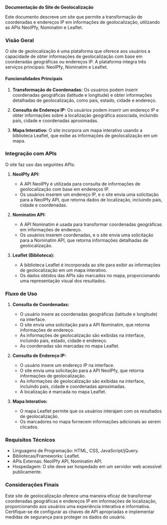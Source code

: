 **Documentação do Site de Geolocalização**

Este documento descreve um site que permite a transformação de coordenadas e endereços IP em informações de geolocalização, utilizando as APIs NeoIPfy, Nominatim e Leaflet.

### Visão Geral

O site de geolocalização é uma plataforma que oferece aos usuários a capacidade de obter informações de geolocalização com base em coordenadas geográficas ou endereços IP. A plataforma integra três serviços principais: NeoIPfy, Nominatim e Leaflet.

#### Funcionalidades Principais

1. **Transformação de Coordenadas:** Os usuários podem inserir coordenadas geográficas (latitude e longitude) e obter informações detalhadas de geolocalização, como país, estado, cidade e endereço.

2. **Consulta de Endereço IP:** Os usuários podem inserir um endereço IP e obter informações sobre a localização geográfica associada, incluindo país, cidade e coordenadas aproximadas.

3. **Mapa Interativo:** O site incorpora um mapa interativo usando a biblioteca Leaflet, que exibe as informações de geolocalização em um mapa.

### Integração com APIs

O site faz uso das seguintes APIs:

1. **NeoIPfy API:**
   - A API NeoIPfy é utilizada para consulta de informações de geolocalização com base em endereços IP.
   - Os usuários inserem um endereço IP, e o site envia uma solicitação para a NeoIPfy API, que retorna dados de localização, incluindo país, cidade e coordenadas.

2. **Nominatim API:**
   - A API Nominatim é usada para transformar coordenadas geográficas em informações de endereço.
   - Os usuários inserem coordenadas, e o site envia uma solicitação para a Nominatim API, que retorna informações detalhadas de geolocalização.

3. **Leaflet (Biblioteca):**
   - A biblioteca Leaflet é incorporada ao site para exibir as informações de geolocalização em um mapa interativo.
   - Os dados obtidos das APIs são marcados no mapa, proporcionando uma representação visual dos resultados.

### Fluxo de Uso

1. **Consulta de Coordenadas:**
   - O usuário insere as coordenadas geográficas (latitude e longitude) na interface.
   - O site envia uma solicitação para a API Nominatim, que retorna informações de endereço.
   - As informações de geolocalização são exibidas na interface, incluindo país, estado, cidade e endereço.
   - As coordenadas são marcadas no mapa Leaflet.

2. **Consulta de Endereço IP:**
   - O usuário insere um endereço IP na interface.
   - O site envia uma solicitação para a API NeoIPfy, que retorna informações de geolocalização.
   - As informações de geolocalização são exibidas na interface, incluindo país, cidade e coordenadas aproximadas.
   - A localização é marcada no mapa Leaflet.

3. **Mapa Interativo:**
   - O mapa Leaflet permite que os usuários interajam com os resultados de geolocalização.
   - Os marcadores no mapa fornecem informações adicionais ao serem clicados.

### Requisitos Técnicos

- Linguagens de Programação: HTML, CSS, JavaScript/jQuery.
- Bibliotecas/Frameworks: Leaflet.
- APIs Externas: NeoIPfy API, Nominatim API.
- Hospedagem: O site deve ser hospedado em um servidor web acessível publicamente.

### Considerações Finais

Este site de geolocalização oferece uma maneira eficaz de transformar coordenadas geográficas e endereços IP em informações de localização, proporcionando aos usuários uma experiência interativa e informativa. Certifique-se de configurar as chaves de API apropriadas e implementar medidas de segurança para proteger os dados do usuário.

